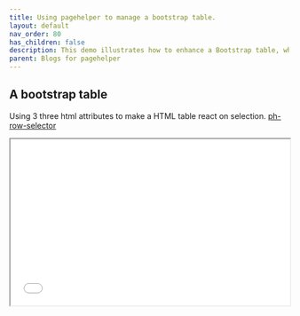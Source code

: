 ```yaml
---
title: Using pagehelper to manage a bootstrap table.
layout: default
nav_order: 80
has_children: false
description: This demo illustrates how to enhance a Bootstrap table, which is written in pure HTML, to respond to row selection. It enables or disables menu items based on the number of selected rows.
parent: Blogs for pagehelper
---
```


## A bootstrap table

Using 3 three html attributes to make a HTML table react on selection. [ph-row-selector](/helpers/ph-row-selector/)

<iframe src="/blog/bd.html" name="iframe_a" height="300px" width="100%" title="Iframe Example"></iframe>
